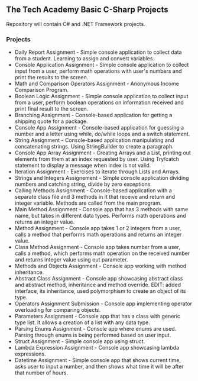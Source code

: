 ## The Tech Academy Basic C-Sharp Projects
 
Repository will contain C# and .NET Framework projects.

### Projects
* Daily Report Assignment - Simple console application to collect data from a student. Learning to assign and convert variables.
* Console Application Assignment - Simple console application to collect input from a user, perform math operations with user's numbers and print the results to the screen.
* Math and Comparison Operators Assignment - Anonymous Income Comparison Program.
* Boolean Logic Assignment - Simple console application to collect input from a user, perform boolean operations on information received and print final result to the screen.
* Branching Assignment - Console-based application for getting a shipping quote for a package.
* Console App Assignment - Console-based application for guessing a number and a letter using while, do/while loops and a switch statement.
* String Assignment - Console-based application manipulating and concatenating strings. Using StringBuilder to create a paragraph.
* Console App Array Assignment - Creating Arrays and a List, printing out elements from them at an index requested by user. Using Try/catch statement to display a message when index is not valid.
* Iteration Assignment - Exercises to iterate through Lists and Arrays.
* Strings and Integers Assignement - Simple console application dividing numbers and catching string, divide by zero exceptions.
* Calling Methods Assignment - Console-based application with a separate class file and 3 methods in it that receive and return and integer variable. Methods are called from the main program.
* Main Method Assignment - Console app that has 3 methods with same name, but takes in different data types. Performs math operations and returns an integer value.
* Method Assignment - Console app takes 1 or 2 integers from a user, calls a method that performs math operations and returns an integer value.
* Class Method Assignment - Console app takes  number from a user, calls a method, which performs math operation on the received number and returns integer value using out parameter.
* Methods and Objects Assignment - Console app working with method inheritance.
* Abstract Class Assignment - Console app showcasing abstract class and abstract method, inheritance and method override. EDIT: added interface, its inheritance, used polymorphism to create an object of its type.
* Operators Assignment Submission - Console app implementing operator overloading for comparing objects.
* Parameters Assignment - Console app that has a class with generic type list. It allows a creation of a list with any data type.
* Parsing Enums Assignment - Console app where enums are used. Parsing through enums is being performed based on user input.
* Struct Assignment - Simple console app using struct.
* Lambda Expression Assignment - Console app showcasing lambda expressions.
* Datetime Assignment - Simple console app that shows current time, asks user to input a number, and then shows what time it will be after that number of hours.

